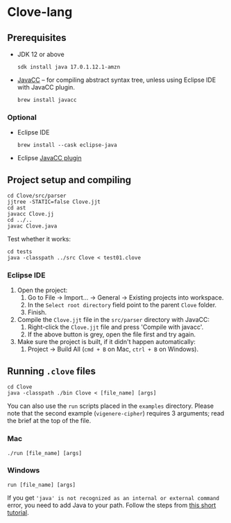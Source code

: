 # Clove-lang

## Prerequisites

- JDK 12 or above

  ```console
  sdk install java 17.0.1.12.1-amzn
  ```

- [JavaCC](https://github.com/javacc/javacc) – for compiling abstract syntax
  tree, unless using Eclipse IDE with JavaCC plugin.

  ```console
  brew install javacc
  ```

### Optional

- Eclipse IDE

  ```console
  brew install --cask eclipse-java
  ```

- Eclipse
  [JavaCC plugin](https://marketplace.eclipse.org/content/javacc-eclipse-plug)

## Project setup and compiling

```console
cd Clove/src/parser
jjtree -STATIC=false Clove.jjt
cd ast
javacc Clove.jj
cd ../..
javac Clove.java
```

Test whether it works:

```console
cd tests
java -classpath ../src Clove < test01.clove
```

### Eclipse IDE

1. Open the project:
   1. Go to File → Import… → General → Existing projects into workspace.
   1. In the `Select root directory` field point to the parent `Clove` folder.
   1. Finish.
1. Compile the `Clove.jjt` file in the `src/parser` directory with JavaCC:
   1. Right-click the `Clove.jjt` file and press 'Compile with javacc'.
   1. If the above button is grey, open the file first and try again.
1. Make sure the project is built, if it didn't happen automatically:
   1. Project → Build All (`cmd + B` on Mac, `ctrl + B` on Windows).

## Running `.clove` files

```console
cd Clove
java -classpath ./bin Clove < [file_name] [args]
```

You can also use the `run` scripts placed in the `examples` directory. Please
note that the second example (`vigenere-cipher`) requires 3 arguments; read the
brief at the top of the file.

### Mac

```console
./run [file_name] [args]
```

### Windows

```console
run [file_name] [args]
```

If you get `'java' is not recognized as an internal or external command` error,
you need to add Java to your path. Follow the steps from
[this short tutorial](https://stackoverflow.com/a/28451116).
